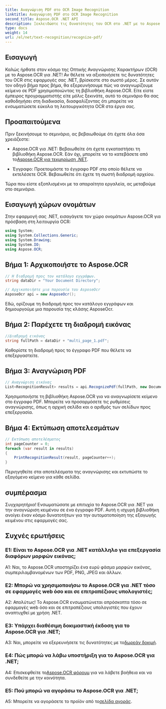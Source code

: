 ```yaml
---
title: Αναγνώριση PDF στο OCR Image Recognition
linktitle: Αναγνώριση PDF στο OCR Image Recognition
second_title: Aspose.OCR .NET API
description: Ξεκλειδώστε τις δυνατότητες του OCR στο .NET με το Aspose.OCR. Εξαγωγή κειμένου από αρχεία PDF χωρίς κόπο. Κάντε λήψη τώρα για μια απρόσκοπτη εμπειρία ενσωμάτωσης.
type: docs
weight: 14
url: /el/net/text-recognition/recognize-pdf/
---
```

## Εισαγωγή

Καλώς ήρθατε στον κόσμο της Οπτικής Αναγνώρισης Χαρακτήρων (OCR) με το Aspose.OCR για .NET! Αν θέλετε να αξιοποιήσετε τις δυνατότητες του OCR στις εφαρμογές σας .NET, βρίσκεστε στο σωστό μέρος. Σε αυτόν τον οδηγό βήμα προς βήμα, θα εξερευνήσουμε πώς να αναγνωρίζουμε κείμενο σε PDF χρησιμοποιώντας τη βιβλιοθήκη Aspose.OCR. Είτε είστε έμπειρος προγραμματιστής είτε μόλις ξεκινάτε, αυτό το σεμινάριο θα σας καθοδηγήσει στη διαδικασία, διασφαλίζοντας ότι μπορείτε να ενσωματώσετε εύκολα τη λειτουργικότητα OCR στα έργα σας.

## Προαπαιτούμενα

Πριν ξεκινήσουμε το σεμινάριο, ας βεβαιωθούμε ότι έχετε όλα όσα χρειάζεστε:

-  Aspose.OCR για .NET: Βεβαιωθείτε ότι έχετε εγκαταστήσει τη βιβλιοθήκη Aspose.OCR. Εάν όχι, μπορείτε να το κατεβάσετε από το[Aspose.OCR για τεκμηρίωση .NET](https://reference.aspose.com/ocr/net/).

- Έγγραφο: Προετοιμάστε το έγγραφο PDF στο οποίο θέλετε να εκτελέσετε OCR. Βεβαιωθείτε ότι έχετε τη σωστή διαδρομή αρχείου.

Τώρα που είστε εξοπλισμένοι με τα απαραίτητα εργαλεία, ας μεταβούμε στο σεμινάριο.

## Εισαγωγή χώρων ονομάτων

Στην εφαρμογή σας .NET, εισαγάγετε τον χώρο ονομάτων Aspose.OCR για πρόσβαση στη λειτουργία OCR:

```csharp
using System;
using System.Collections.Generic;
using System.Drawing;
using System.IO;
using Aspose.OCR;
```

## Βήμα 1: Αρχικοποιήστε το Aspose.OCR

```csharp
// Η διαδρομή προς τον κατάλογο εγγράφων.
string dataDir = "Your Document Directory";

// Αρχικοποιήστε μια παρουσία του AsposeOcr
AsposeOcr api = new AsposeOcr();
```

Εδώ, ορίζουμε τη διαδρομή προς τον κατάλογο εγγράφων και δημιουργούμε μια παρουσία της κλάσης AsposeOcr.

## Βήμα 2: Παρέχετε τη διαδρομή εικόνας

```csharp
//Διαδρομή εικόνας
string fullPath = dataDir + "multi_page_1.pdf";
```

Καθορίστε τη διαδρομή προς το έγγραφο PDF που θέλετε να επεξεργαστείτε.

## Βήμα 3: Αναγνώριση PDF

```csharp
// Αναγνώριση εικόνας
List<RecognitionResult> results = api.RecognizePdf(fullPath, new DocumentRecognitionSettings { StartPage = 2, PagesNumber = 2 });
```

Χρησιμοποιήστε τη βιβλιοθήκη Aspose.OCR για να αναγνωρίσετε κείμενο στο έγγραφο PDF. Μπορείτε να προσαρμόσετε τις ρυθμίσεις αναγνώρισης, όπως η αρχική σελίδα και ο αριθμός των σελίδων προς επεξεργασία.

## Βήμα 4: Εκτύπωση αποτελεσμάτων

```csharp
// Εκτύπωση αποτελέσματος
int pageCounter = 0;
foreach (var result in results)
{
    PrintRecognitionResult(result, pageCounter++);
}
```

Περιηγηθείτε στα αποτελέσματα της αναγνώρισης και εκτυπώστε το εξαγόμενο κείμενο για κάθε σελίδα.

## συμπέρασμα

Συγχαρητήρια! Ενσωματώσατε με επιτυχία το Aspose.OCR για .NET για την αναγνώριση κειμένου σε ένα έγγραφο PDF. Αυτή η ισχυρή βιβλιοθήκη ανοίγει έναν κόσμο δυνατοτήτων για την αυτοματοποίηση της εξαγωγής κειμένου στις εφαρμογές σας.

## Συχνές ερωτήσεις

### Ε1: Είναι το Aspose.OCR για .NET κατάλληλο για επεξεργασία διαφόρων μορφών εικόνας;

A1: Ναι, το Aspose.OCR υποστηρίζει ένα ευρύ φάσμα μορφών εικόνας, συμπεριλαμβανομένων των PDF, PNG, JPEG και άλλων.

### Ε2: Μπορώ να χρησιμοποιήσω το Aspose.OCR για .NET τόσο σε εφαρμογές web όσο και σε επιτραπέζιους υπολογιστές;

Α2: Απολύτως! Το Aspose.OCR ενσωματώνεται απρόσκοπτα τόσο σε εφαρμογές web όσο και σε επιτραπέζιους υπολογιστές που έχουν αναπτυχθεί με χρήση .NET.

### Ε3: Υπάρχει διαθέσιμη δοκιμαστική έκδοση για το Aspose.OCR για .NET;

 A3: Ναι, μπορείτε να εξερευνήσετε τις δυνατότητες με το[δωρεάν δοκιμή](https://releases.aspose.com/).

### Ε4: Πώς μπορώ να λάβω υποστήριξη για το Aspose.OCR για .NET;

 A4: Επισκεφθείτε το[Aspose.OCR φόρουμ](https://forum.aspose.com/c/ocr/16) για να λάβετε βοήθεια και να συνδεθείτε με την κοινότητα.

### Ε5: Πού μπορώ να αγοράσω το Aspose.OCR για .NET;

 A5: Μπορείτε να αγοράσετε το προϊόν από το[σελίδα αγοράς](https://purchase.aspose.com/buy).